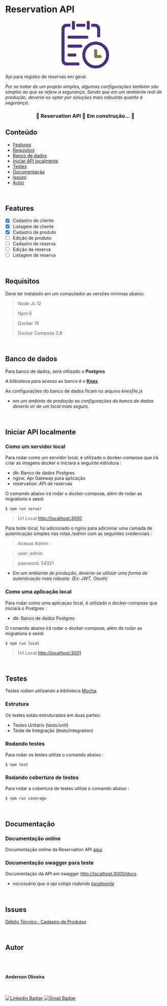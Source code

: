 

# Reservation API

<center><img src="./docs/logo.png" /></center>

Api para registro de reservas em geral. 

*Por se tratar de um projeto simples, algumas configurações também são simples ao que se refere a segurança. Sendo que em um ambiente real de produção, deveria-se optar por soluções mais robustas quanto a segurança.* 

<h3 align="center"> 
	🚧  Reservation API 🚀 Em construção...  🚧
</h3>

## Conteúdo 

- [Features](#requisitos)
- [Requisitos](#requisitos)
- [Banco de dados](#banco-de-dados)
- [Iniciar API localmente](#iniciar-api-localmente)
- [Testes](#testes)
- [Documentação](#documentação)
- [Issues](#issues)
- [Autor](#autor)

<br>


## Features

- [x] Cadastro de cliente
- [x] Listagem de cliente
- [x] Cadastro de produto
- [ ] Edição de produto
- [ ] Cadastro de reserva
- [ ] Edição de reserva
- [ ] Listagem de reserva

<br>

## Requisitos 

Deve ter instalado em um computador as versões minimas abaixo:

> Node Js 12 

> Npm 6

> Docker 19

> Docker Compose 3.8

<br>

## Banco de dados

Para banco de dados, será utilizado o **Postgres** 

A bilbioteca para acesso ao banco é o [**Knex**](https://npmjs.org/package/knex).

As configurações do banco de dados ficam no arquivo *knexfile.js*

* *em um ambinte de produção as configurações do banco de dados deveria vir de um local mais seguro.*

<br>

## Iniciar API localmente

### Como um servidor local
Para rodar como um servidor local, é utilizado o docker-compose que irá criar as imagens docker e iniciará a seguinte estrutura : 

- db: Banco de dados Postgres
- nginx: Api Gateway para aplicação
- reservation: API de reservas

O comando abaixo irá rodar o docker-compose, além de rodar as migrations e seed: 

```
$ npm run server
```

> Url Local [http://localhost:3000](http://localhost:3000)

Para teste local, foi adicionado o nginx para adicionar uma camada de autenticação simples nas rotas */admin* com as seguintes credenciais : 

> Acesso Admin : 

> user: admin

> password: 54321

* *Em um ambiente de produção, deveria-se utilizar uma forma de autenticação mais robusta. (Ex: JWT, Oauth)*

### Como uma aplicação local
Para rodar como uma aplicaçao local, é utilizado o docker-compose que iniciará o Postgres : 
- db: Banco de dados Postgres

O comando abaixo irá rodar o docker-compose, além de rodar as migrations e seed: 

```
$ npm run local
```

> Url Local [http://localhost:3001](http://localhost:3001)

<br>

## Testes

Testes rodam utilizando a biblioteca [Mocha](https://www.npmjs.com/package/mocha).

### Estrutura
Os testes estão estruturados em duas partes: 
- Testes Unitário (tests/unit)
- Teste de Integração (tests/integration)

### Rodando testes
Para rodar os testes utilize o comando abaixo :

```
$ npm test
```

### Rodando cobertura de testes
Para rodar a cobertura de testes utilize o comando abaixo :

```
$ npm run coverage
```

<br>

## Documentação

### Documentação online

Documentação online da Reservation API [aqui](https://anderolimar.github.io/docs/)

### Documentação swagger para teste
Documentação da API em swagger [http://localhost:3000/docs](http://localhost:3000/docs).
* *necessário que a api estaja rodando [localmente](#iniciar-api-localmente)* 

<br>

## Issues

[Débito Técnico : Cadastro de Produtos](https://github.com/anderolimar/reservation-api/issues/1)

<br>

## Autor


<br>

 <img style="border-radius: 50%;" src="https://avatars0.githubusercontent.com/u/8864029?s=60&u=f1a66e43c0778b6148e77ad47c659482ceaaa5e5&v=4" width="100px;" alt=""/>

<br> 
 
 #### Anderson Oliveira

<br>

 [![Linkedin Badge](https://img.shields.io/badge/-Anderson-blue?style=flat-square&logo=Linkedin&logoColor=white&link=https://www.linkedin.com/in/andersonoliveiramartins/)](https://www.linkedin.com/in/andersonoliveiramartins/) 
[![Gmail Badge](https://img.shields.io/badge/-anderolimar@gmail.com-c14438?style=flat-square&logo=Gmail&logoColor=white&link=mailto:anderolimar@gmail.com)](mailto:anderolimar@gmail.com)